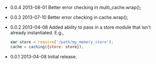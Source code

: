 - 0.0.4 2013-08-01
  Better error checking in multi_cache.wrap();

- 0.0.3 2013-07-10
  Better error checking in cache.wrap();

- 0.0.2 2013-04-08
  Added ability to pass in a store module that isn't already instantiated.
  E.g.,
  ```javascript
  var store = require('/path/my_memory_store');
  cache = caching({store: store});
  ```
- 0.0.1 2013-04-08
  Initial release.
